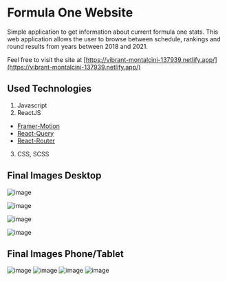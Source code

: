 # Formula One Website

Simple application to get information about current formula one stats. This web application allows the user to browse between schedule, rankings and round results from years between 2018 and 2021. 

Feel free to visit the site at [https://vibrant-montalcini-137939.netlify.app/](https://vibrant-montalcini-137939.netlify.app/)

## Used Technologies

1. Javascript
2. ReactJS
  - [Framer-Motion](https://www.framer.com/docs/examples/)
  - [React-Query](https://react-query.tanstack.com/)
  - [React-Router](https://reactrouter.com/)
3. CSS, SCSS

## Final Images Desktop

![image](https://user-images.githubusercontent.com/61924776/141533777-d85cdae2-4e0b-4a68-9e09-375021607ddf.png)

![image](https://user-images.githubusercontent.com/61924776/141533819-9d533db7-32d9-4307-9039-da325f765910.png)

![image](https://user-images.githubusercontent.com/61924776/141533835-449e130e-1d3f-4dc4-852d-edbc2c014ddd.png)

![image](https://user-images.githubusercontent.com/61924776/141533865-0e79bd41-65a2-4e14-b18c-c8af1af935fc.png)

## Final Images Phone/Tablet

![image](https://user-images.githubusercontent.com/61924776/141536830-fbbdfd54-0079-4ceb-a824-fcb6dac86911.png) ![image](https://user-images.githubusercontent.com/61924776/141536875-e8770a75-6435-4715-8fe8-9c0118662f59.png) ![image](https://user-images.githubusercontent.com/61924776/141536924-de27ad87-38bc-4f3e-b63b-a3d65afa2ee8.png) ![image](https://user-images.githubusercontent.com/61924776/141537108-e4bf3259-7aa3-48bc-b21a-dee92b8ed4c4.png)

